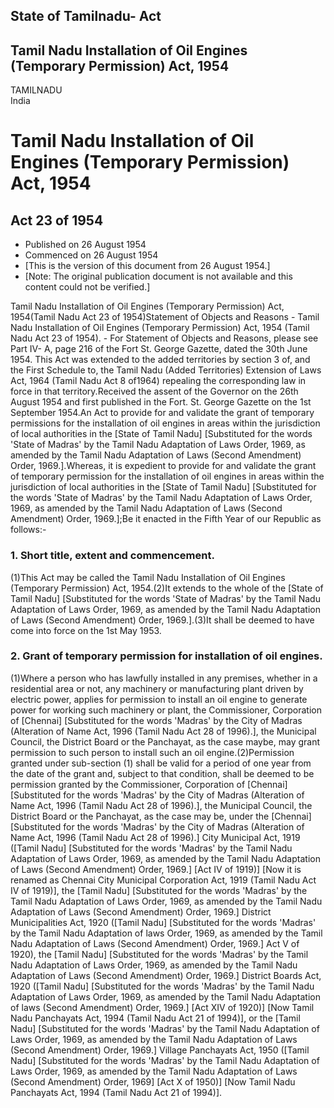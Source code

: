 ## State of Tamilnadu- Act

## Tamil Nadu Installation of Oil Engines (Temporary Permission) Act, 1954

TAMILNADU  
India

# Tamil Nadu Installation of Oil Engines (Temporary Permission) Act, 1954

## Act 23 of 1954

  * Published on 26 August 1954 
  * Commenced on 26 August 1954 
  * [This is the version of this document from 26 August 1954.] 
  * [Note: The original publication document is not available and this content could not be verified.] 

Tamil Nadu Installation of Oil Engines (Temporary Permission) Act, 1954(Tamil
Nadu Act 23 of 1954)Statement of Objects and Reasons - Tamil Nadu Installation
of Oil Engines (Temporary Permission) Act, 1954 (Tamil Nadu Act 23 of 1954). -
For Statement of Objects and Reasons, please see Part IV- A, page 216 of the
Fort St. George Gazette, dated the 30th June 1954. This Act was extended to
the added territories by section 3 of, and the First Schedule to, the Tamil
Nadu (Added Territories) Extension of Laws Act, 1964 (Tamil Nadu Act 8 of1964)
repealing the corresponding law in force in that territory.Received the assent
of the Governor on the 26th August 1954 and first published in the Fort. St.
George Gazette on the 1st September 1954.An Act to provide for and validate
the grant of temporary permissions for the installation of oil engines in
areas within the jurisdiction of local authorities in the [State of Tamil
Nadu] [Substituted for the words 'State of Madras' by the Tamil Nadu
Adaptation of Laws Order, 1969, as amended by the Tamil Nadu Adaptation of
Laws (Second Amendment) Order, 1969.].Whereas, it is expedient to provide for
and validate the grant of temporary permission for the installation of oil
engines in areas within the jurisdiction of local authorities in the [State of
Tamil Nadu] [Substituted for the words 'State of Madras' by the Tamil Nadu
Adaptation of Laws Order, 1969, as amended by the Tamil Nadu Adaptation of
Laws (Second Amendment) Order, 1969.];Be it enacted in the Fifth Year of our
Republic as follows:-

### 1. Short title, extent and commencement.

(1)This Act may be called the Tamil Nadu Installation of Oil Engines
(Temporary Permission) Act, 1954.(2)It extends to the whole of the [State of
Tamil Nadu] [Substituted for the words 'State of Madras' by the Tamil Nadu
Adaptation of Laws Order, 1969, as amended by the Tamil Nadu Adaptation of
Laws (Second Amendment) Order, 1969.].(3)It shall be deemed to have come into
force on the 1st May 1953.

### 2. Grant of temporary permission for installation of oil engines.

(1)Where a person who has lawfully installed in any premises, whether in a
residential area or not, any machinery or manufacturing plant driven by
electric power, applies for permission to install an oil engine to generate
power for working such machinery or plant, the Commissioner, Corporation of
[Chennai] [Substituted for the words 'Madras' by the City of Madras
(Alteration of Name Act, 1996 (Tamil Nadu Act 28 of 1996).], the Municipal
Council, the District Board or the Panchayat, as the case maybe, may grant
permission to such person to install such an oil engine.(2)Permission granted
under sub-section (1) shall be valid for a period of one year from the date of
the grant and, subject to that condition, shall be deemed to be permission
granted by the Commissioner, Corporation of [Chennai] [Substituted for the
words 'Madras' by the City of Madras (Alteration of Name Act, 1996 (Tamil Nadu
Act 28 of 1996).], the Municipal Council, the District Board or the Panchayat,
as the case may be, under the [Chennai] [Substituted for the words 'Madras' by
the City of Madras (Alteration of Name Act, 1996 (Tamil Nadu Act 28 of 1996).]
City Municipal Act, 1919 ([Tamil Nadu] [Substituted for the words 'Madras' by
the Tamil Nadu Adaptation of Laws Order, 1969, as amended by the Tamil Nadu
Adaptation of Laws (Second Amendment) Order, 1969.] [Act IV of 1919)] [Now it
is renamed as Chennai City Municipal Corporation Act, 1919 (Tamil Nadu Act IV
of 1919)], the [Tamil Nadu] [Substituted for the words 'Madras' by the Tamil
Nadu Adaptation of Laws Order, 1969, as amended by the Tamil Nadu Adaptation
of Laws (Second Amendment) Order, 1969.] District Municipalities Act, 1920
([Tamil Nadu] [Substituted for the words 'Madras' by the Tamil Nadu Adaptation
of laws Order, 1969, as amended by the Tamil Nadu Adaptation of Laws (Second
Amendment) Order, 1969.] Act V of 1920), the [Tamil Nadu] [Substituted for the
words 'Madras' by the Tamil Nadu Adaptation of Laws Order, 1969, as amended by
the Tamil Nadu Adaptation of Laws (Second Amendment) Order, 1969.] District
Boards Act, 1920 ([Tamil Nadu] [Substituted for the words 'Madras' by the
Tamil Nadu Adaptation of Laws Order, 1969, as amended by the Tamil Nadu
Adaptation of laws (Second Amendment) Order, 1969.] [Act XIV of 1920)] [Now
Tamil Nadu Panchayats Act, 1994 (Tamil Nadu Act 21 of 1994)], or the [Tamil
Nadu] [Substituted for the words 'Madras' by the Tamil Nadu Adaptation of Laws
Order, 1969, as amended by the Tamil Nadu Adaptation of Laws (Second
Amendment) Order, 1969.] Village Panchayats Act, 1950 ([Tamil Nadu]
[Substituted for the words 'Madras' by the Tamil Nadu Adaptation of Laws
Order, 1969, as amended by the Tamil Nadu Adaptation of Laws (Second
Amendment) Order, 1969] [Act X of 1950)] [Now Tamil Nadu Panchayats Act, 1994
(Tamil Nadu Act 21 of 1994)].

